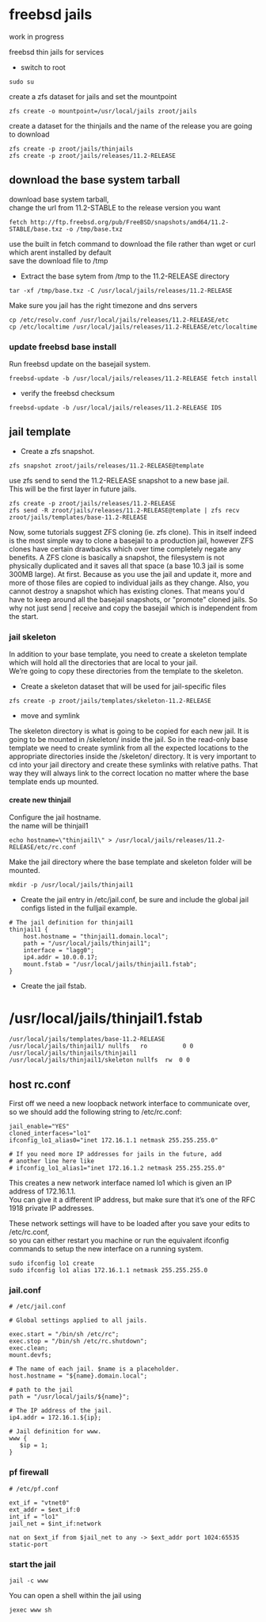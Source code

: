 # freebsd jails

work in progress

freebsd thin jails for services

* switch to root

```
sudo su
```

create a zfs dataset for jails and set the mountpoint

```
zfs create -o mountpoint=/usr/local/jails zroot/jails
```

create a dataset for the thinjails and the name of the release you are going to download

```
zfs create -p zroot/jails/thinjails
zfs create -p zroot/jails/releases/11.2-RELEASE
```

## download the base system tarball

download base system tarball,  
change the url from 11.2-STABLE to the release version you want

```
fetch http://ftp.freebsd.org/pub/FreeBSD/snapshots/amd64/11.2-STABLE/base.txz -o /tmp/base.txz
```

use the built in fetch command to download the file rather than wget or curl which arent installed by default  
save the download file to /tmp


* Extract the base sytem from /tmp to the 11.2-RELEASE directory

```
tar -xf /tmp/base.txz -C /usr/local/jails/releases/11.2-RELEASE
```

Make sure you jail has the right timezone and dns servers

```
cp /etc/resolv.conf /usr/local/jails/releases/11.2-RELEASE/etc
cp /etc/localtime /usr/local/jails/releases/11.2-RELEASE/etc/localtime
```

### update freebsd base install

Run freebsd update on the basejail system.

```
freebsd-update -b /usr/local/jails/releases/11.2-RELEASE fetch install
```

* verify the freebsd checksum

```
freebsd-update -b /usr/local/jails/releases/11.2-RELEASE IDS
```

## jail template


* Create a zfs snapshot.

```
zfs snapshot zroot/jails/releases/11.2-RELEASE@template
```

use zfs send to send the 11.2-RELEASE snapshot to a new base jail.  
This will be the first layer in future jails.

```
zfs create -p zroot/jails/releases/11.2-RELEASE
zfs send -R zroot/jails/releases/11.2-RELEASE@template | zfs recv zroot/jails/templates/base-11.2-RELEASE
```

Now, some tutorials suggest ZFS cloning (ie. zfs clone). This in itself indeed is the most simple way to clone a basejail to a production jail, however ZFS clones have certain drawbacks which over time completely negate any benefits. A ZFS clone is basically a snapshot, the filesystem is not physically duplicated and it saves all that space (a base 10.3 jail is some 300MB large). At first. Because as you use the jail and update it, more and more of those files are copied to individual jails as they change. Also, you cannot destroy a snapshot which has existing clones. That means you'd have to keep around all the basejail snapshots, or "promote" cloned jails. So why not just send | receive and copy the basejail which is independent from the start. 


### jail skeleton

In addition to your base template, you need to create a skeleton template which will hold all the directories that are local to your jail.  
We’re going to copy these directories from the template to the skeleton.

* Create a skeleton dataset that will be used for jail-specific files

```
zfs create -p zroot/jails/templates/skeleton-11.2-RELEASE
```

* move and symlink

The skeleton directory is what is going to be copied for each new jail. It is going to be mounted in /skeleton/ inside the jail. So in the read-only base template we need to create symlink from all the expected locations to the appropriate directories inside the /skeleton/ directory. It is very important to cd into your jail directory and create these symlinks with relative paths. That way they will always link to the correct location no matter where the base template ends up mounted.

#### create new thinjail

Configure the jail hostname.  
the name will be thinjail1

```
echo hostname=\"thinjail1\" > /usr/local/jails/releases/11.2-RELEASE/etc/rc.conf
```

Make the jail directory where the base template and skeleton folder will be mounted.

```
mkdir -p /usr/local/jails/thinjail1
```

* Create the jail entry in /etc/jail.conf, be sure and include the global jail configs listed in the fulljail example.

```
# The jail definition for thinjail1
thinjail1 {
    host.hostname = "thinjail1.domain.local";
    path = "/usr/local/jails/thinjail1";
    interface = "lagg0";
    ip4.addr = 10.0.0.17;
    mount.fstab = "/usr/local/jails/thinjail1.fstab";
}
```

* Create the jail fstab.

# /usr/local/jails/thinjail1.fstab

```
/usr/local/jails/templates/base-11.2-RELEASE  /usr/local/jails/thinjail1/ nullfs   ro          0 0
/usr/local/jails/thinjails/thinjail1     /usr/local/jails/thinjail1/skeleton nullfs  rw  0 0
```

## host rc.conf

First off we need a new loopback network interface to communicate over, so we should add the following string to /etc/rc.conf:

```
jail_enable="YES"
cloned_interfaces="lo1"
ifconfig_lo1_alias0="inet 172.16.1.1 netmask 255.255.255.0"

# If you need more IP addresses for jails in the future, add
# another line here like
# ifconfig_lo1_alias1="inet 172.16.1.2 netmask 255.255.255.0"
```

This creates a new network interface named lo1 which is given an IP address of 172.16.1.1.  
You can give it a different IP address, but make sure that it’s one of the RFC 1918 private IP addresses.

These network settings will have to be loaded after you save your edits to /etc/rc.conf,  
so you can either restart you machine or run the equivalent ifconfig commands to setup the new interface on a running system.

```
sudo ifconfig lo1 create
sudo ifconfig lo1 alias 172.16.1.1 netmask 255.255.255.0
```

### jail.conf

```
# /etc/jail.conf

# Global settings applied to all jails.

exec.start = "/bin/sh /etc/rc";
exec.stop = "/bin/sh /etc/rc.shutdown";
exec.clean;
mount.devfs;

# The name of each jail. $name is a placeholder.
host.hostname = "${name}.domain.local";

# path to the jail
path = "/usr/local/jails/${name}";

# The IP address of the jail.
ip4.addr = 172.16.1.${ip};

# Jail definition for www.
www {
   $ip = 1;
}
```

### pf firewall

```
# /etc/pf.conf

ext_if = "vtnet0"
ext_addr = $ext_if:0
int_if = "lo1"
jail_net = $int_if:network

nat on $ext_if from $jail_net to any -> $ext_addr port 1024:65535 static-port 
```

### start the jail

```
jail -c www
```

You can open a shell within the jail using

```
jexec www sh
```
